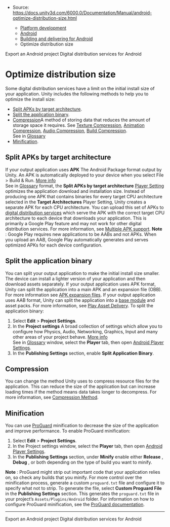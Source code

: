 * Source: https://docs.unity3d.com/6000.0/Documentation/Manual/android-optimize-distribution-size.html

  * [Platform development ](https://docs.unity3d.com/6000.0/Documentation/Manual/PlatformSpecific.html)
  * [Android](https://docs.unity3d.com/6000.0/Documentation/Manual/android.html)
  * [Building and delivering for Android](https://docs.unity3d.com/6000.0/Documentation/Manual/android-building-and-delivering.html)
  * Optimize distribution size


[](https://docs.unity3d.com/6000.0/Documentation/Manual/android-export-process.html)
Export an Android project
[](https://docs.unity3d.com/6000.0/Documentation/Manual/android-distribution.html)
Digital distribution services for Android
# Optimize distribution size
Some digital distribution services have a limit on the initial install size of your application. Unity includes the following methods to help you to optimize the install size:
  * [Split APKs by target architecture](https://docs.unity3d.com/6000.0/Documentation/Manual/android-optimize-distribution-size.html#splitting-apks).
  * [Split the application binary](https://docs.unity3d.com/6000.0/Documentation/Manual/android-optimize-distribution-size.html#splitting-the-application-binary).
  * [Compression](https://docs.unity3d.com/6000.0/Documentation/Manual/android-optimize-distribution-size.html#compression)A method of storing data that reduces the amount of storage space it requires. See [Texture Compression](https://docs.unity3d.com/6000.0/Documentation/Manual/class-TextureImporterOverride), [Animation Compression](https://docs.unity3d.com/6000.0/Documentation/Manual/class-AnimationClip.html#AssetProperties), [Audio Compression](https://docs.unity3d.com/6000.0/Documentation/Manual/class-AudioClip.html), [Build Compression](https://docs.unity3d.com/6000.0/Documentation/Manual/ReducingFilesize.html).  
See in [Glossary](https://docs.unity3d.com/6000.0/Documentation/Manual/Glossary.html#compression)
  * [Minification](https://docs.unity3d.com/6000.0/Documentation/Manual/android-optimize-distribution-size.html#minification).


## Split APKs by target architecture
If your output application uses **APK** The Android Package format output by Unity. An APK is automatically deployed to your device when you select File > Build & Run. [More info](https://docs.unity3d.com/6000.0/Documentation/Manual/android-BuildProcess.html)  
See in [Glossary](https://docs.unity3d.com/6000.0/Documentation/Manual/Glossary.html#APK) format, the **Split APKs by target architecture** [Player Setting](https://docs.unity3d.com/6000.0/Documentation/Manual/class-PlayerSettingsAndroid.html) optimizes the application download and installation size. Instead of producing one APK that contains binaries for every target CPU architecture selected in the **Target Architectures** Player Setting, Unity creates a separate APK for each CPU architecture. You can upload this set of APKs to [digital distribution services](https://docs.unity3d.com/6000.0/Documentation/Manual/android-distribution.html) which serve the APK with the correct target CPU architecture to each device that downloads your application.
This is primarily a Google Play feature and may not work for other digital distribution services. For more information, see [Multiple APK support](https://developer.android.com/google/play/publishing/multiple-apks.html).
**Note** : Google Play requires new applications to be AABs and not APKs. When you upload an AAB, Google Play automatically generates and serves optimized APKs for each device configuration.
## Split the application binary
You can split your output application to make the initial install size smaller. The device can install a lighter version of your application and then download assets separately. If your output application uses APK format, Unity can split the application into a main APK and an expansion file (OBB). For more information see [APK expansion files](https://docs.unity3d.com/6000.0/Documentation/Manual/android-OBBsupport.html). If your output application uses AAB format, Unity can split the application into a [base module](https://developer.android.com/guide/app-bundle/configure-base) and asset packs. For more information, see [Play Asset Delivery](https://docs.unity3d.com/6000.0/Documentation/Manual/play-asset-delivery.html).
To split the application binary:
  1. Select **Edit** > **Project Settings**.
  2. In the **Project settings** A broad collection of settings which allow you to configure how Physics, Audio, Networking, Graphics, Input and many other areas of your project behave. [More info](https://docs.unity3d.com/6000.0/Documentation/Manual/comp-ManagerGroup.html)  
See in [Glossary](https://docs.unity3d.com/6000.0/Documentation/Manual/Glossary.html#ProjectSettings) window, select the **Player** tab, then open [Android Player Settings](https://docs.unity3d.com/6000.0/Documentation/Manual/class-PlayerSettingsAndroid.html).
  3. In the **Publishing Settings** section, enable **Split Application Binary**.


## Compression
You can change the method Unity uses to compress resource files for the application. This can reduce the size of the application but can increase loading times if the method means data takes longer to decompress.
For more information, see [Compression Method](https://docs.unity3d.com/6000.0/Documentation/Manual/android-build-settings.html#compression-method).
## Minification
You can use [ProGuard](https://www.guardsquare.com/proguard) minification to decrease the size of the application and improve performance. 
To enable ProGuard minification:
  1. Select **Edit** > **Project Settings**.
  2. In the Project settings window, select the **Player** tab, then open [Android Player Settings](https://docs.unity3d.com/6000.0/Documentation/Manual/class-PlayerSettingsAndroid.html).
  3. In the **Publishing Settings** section, under **Minify** enable either **Release** , **Debug** , or both depending on the type of build you want to minify.


**Note** : ProGuard might strip out important code that your application relies on, so check any builds that you minify.
For more control over the minification process, generate a custom `proguard.txt` file and configure it to specify what not to strip. To generate the file, select **Custom Proguard File** in the **Publishing Settings** section. This generates the `proguard.txt` file in your project’s `Assets/Plugins/Android` folder. For information on how to configure ProGuard minification, see the [ProGuard documentation](https://www.guardsquare.com/manual/configuration/usage).
* * *
[](https://docs.unity3d.com/6000.0/Documentation/Manual/android-export-process.html)
Export an Android project
[](https://docs.unity3d.com/6000.0/Documentation/Manual/android-distribution.html)
Digital distribution services for Android
